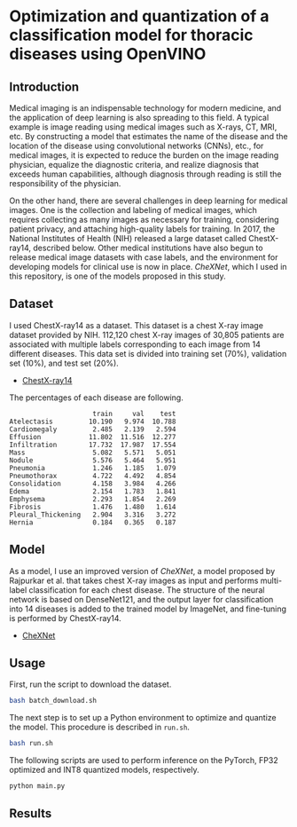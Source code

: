 # Optimization and quantization of a classification model for thoracic diseases using OpenVINO

## Introduction

Medical imaging is an indispensable technology for modern medicine, and the application of deep learning is also spreading to this field. 
A typical example is image reading using medical images such as X-rays, CT, MRI, etc.
By constructing a model that estimates the name of the disease and the location of the disease using convolutional networks (CNNs), etc., for medical images,
it is expected to reduce the burden on the image reading physician, equalize the diagnostic criteria,
and realize diagnosis that exceeds human capabilities, although diagnosis through reading is still the responsibility of the physician.

On the other hand, there are several challenges in deep learning for medical images. 
One is the collection and labeling of medical images, which requires collecting as many images as necessary for training, 
considering patient privacy, and attaching high-quality labels for training. 
In 2017, the National Institutes of Health (NIH) released a large dataset called ChestX-ray14, described below. 
Other medical institutions have also begun to release medical image datasets with case labels, and the environment for developing models for clinical use is now in place. 
*CheXNet*, which I used in this repository, is one of the models proposed in this study.

## Dataset

I used ChestX-ray14 as a dataset. This dataset is a chest X-ray image dataset provided by NIH. 
112,120 chest X-ray images of 30,805 patients are associated with multiple labels corresponding to each image from 14 different diseases. 
This data set is divided into training set (70%), validation set (10%), and test set (20%).

- [ChestX-ray14](https://nihcc.app.box.com/v/ChestXray-NIHCC) 

The percentages of each disease are following.

```
                     train     val    test
Atelectasis         10.190   9.974  10.788
Cardiomegaly         2.485   2.139   2.594
Effusion            11.802  11.516  12.277
Infiltration        17.732  17.987  17.554
Mass                 5.082   5.571   5.051
Nodule               5.576   5.464   5.951
Pneumonia            1.246   1.185   1.079
Pneumothorax         4.722   4.492   4.854
Consolidation        4.158   3.984   4.266
Edema                2.154   1.783   1.841
Emphysema            2.293   1.854   2.269
Fibrosis             1.476   1.480   1.614
Pleural_Thickening   2.904   3.316   3.272
Hernia               0.184   0.365   0.187
```

## Model

As a model, I use an improved version of *CheXNet*, a model proposed by Rajpurkar et al. that takes chest X-ray images as input and performs multi-label classification for each chest disease. 
The structure of the neural network is based on DenseNet121, and the output layer for classification into 14 diseases is added to the trained model by ImageNet, and fine-tuning is performed by ChestX-ray14.

- [CheXNet](https://arxiv.org/abs/1711.05225)

## Usage

First, run the script to download the dataset.

```bash
bash batch_download.sh
```

The next step is to set up a Python environment to optimize and quantize the model. This procedure is described in `run.sh`.

```bash
bash run.sh
```

The following scripts are used to perform inference on the PyTorch, FP32 optimized and INT8 quantized models, respectively.

```bash
python main.py
```

## Results
